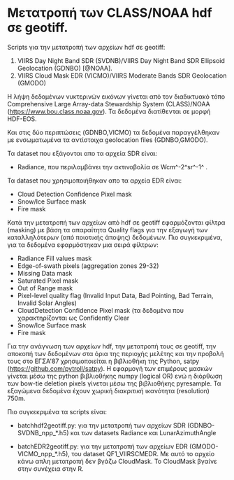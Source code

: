 # Mετατροπή των CLASS/NOAA hdf σε geotiff.

Scripts για την μετατροπή των αρχείων hdf σε geotiff:

1.  VIIRS Day Night Band SDR (SVDNB)/VIIRS Day Night Band SDR Ellipsoid
    Geolocation (GDNBO) [@NOAA].
2.  VIIRS Cloud Mask EDR (VICMO)/VIIRS Moderate Bands SDR Geolocation (GMODO) 

Η λήψη δεδομένων νυκτερινών εικόνων γίνεται από τον διαδικτυακό
τόπο Comprehensive Large Array-data Stewardship System (CLASS)/NOAA (<https://www.bou.class.noaa.gov>).
Τα δεδομένα διατίθενται σε μορφή HDF-EOS.

Και στις δύο περιπτώσεις (GDNBO,VICMO) τα δεδομένα παραγγέλθηκαν με ενσωματωμένα τα αντίστοιχα geolocation files  (GDNBO,GMODO).

Τα dataset που εξάγονται απο τα αρχεία SDR είναι:

-   Radiance, που περιλαμβάνει την ακτινοβολία σε  Wcm^-2^sr^-1^ .

Τα dataset που χρησιμοποιήθηκαν απο τα αρχεία ΕDR είναι: 

-   Cloud Detection Confidence Pixel mask
-   Snow/Ice Surface mask
-   Fire mask

Κατά την μετατροπή των αρχείων από hdf σε geotiff εφαρμόζονται φίλτρα (masking)
με βάση τα απαραίτητα Quality flags για την εξαγωγή των καταλληλότερων (από ποιοτικής άποψης) δεδομένων. Πιο συγκεκριμένα, για τα δεδομένα εφαρμόστηκαν μια σειρά φίλτρων:

-   Radiance Fill values mask
-   Edge-of-swath pixels (aggregation zones 29-32)
-   Missing Data mask
-   Saturated Pixel mask
-   Out of Range mask
-   Pixel-level quality flag (Invalid Input Data, Bad Pointing, Bad Terrain, Invalid Solar Angles)
-   CloudDetection Confidence Pixel mask (τα δεδομένα που χαρακτηρίζονται
    ως Confidently Clear 
-   Snow/Ice Surface mask
-   Fire mask

Για την ανάγνωση των αρχείων hdf, την μετατροπή τους σε geotiff, την αποκοπή των
δεδομένων στα όρια της περιοχής μελέτης και την προβολή τους στo ΕΓΣΑ'87
χρησιμοποιείται η βιβλιοθήκη της Python, satpy
(<https://github.com/pytroll/satpy>).
H εφαρμογή των επιμέρους μασκών γίνεται μέσω της python βιβλιοθήκης numpy
(logical OR) ενώ η διόρθωση των bow-tie deletion pixels γίνεται μέσω της
βιβλιοθήκης pyresample.
Τα εξαγώμενα δεδομένα έχουν χωρική διακριτική ικανότητα (resolution) 750m.


Πιο συγκεκριμένα τα scripts είναι:

* batchhdf2geotiff.py: για την μετατροπή των αρχείων SDR (GDNBO-SVDNB_npp_*.h5) και των datasets
  Radiance και LunarAzimuthAngle
  
* batchEDR2geotiff.py: για την μετατροπή των αρχείων EDR (GMODO-VICMO_npp_*.h5),
  του dataset QF1_VIIRSCMEDR. Με αυτό το αρχείο κάνω απλη μετατροπή δεν βγάζω
  CloudMask. Το CloudMask βγαίνε στην συνέχεια στην R.
  



